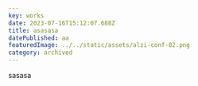 ```yaml
---
key: works
date: 2023-07-16T15:12:07.688Z
title: asasasa
datePublished: aa
featuredImage: ../../static/assets/alzi-conf-02.png
category: archived
---
```

s﻿asasa